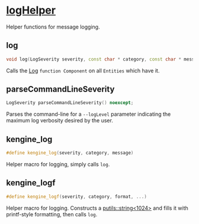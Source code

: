 # [logHelper](logHelper.hpp)

Helper functions for message logging.

## log

```cpp
void log(LogSeverity severity, const char * category, const char * message) noexcept;
```

Calls the [Log](../components/functions/Log.md) `function Component` on all `Entities` which have it.

## parseCommandLineSeverity

```cpp
LogSeverity parseCommandLineSeverity() noexcept;
```

Parses the command-line for a `--logLevel` parameter indicating the maximum log verbosity desired by the user.

## kengine_log

```cpp
#define kengine_log(severity, category, message)
```

Helper macro for logging, simply calls `log`.

## kengine_logf

```cpp
#define kengine_logf(severity, category, format, ...)
```

Helper macro for logging. Constructs a [putils::string<1024>](../putils/string.md) and fills it with printf-style formatting, then calls `log`.